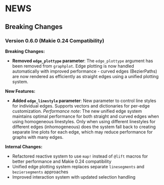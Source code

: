 # NEWS

## Breaking Changes

### Version 0.6.0 (Makie 0.24 Compatibility)

**Breaking Changes:**
- **Removed `edge_plottype` parameter**: The `edge_plottype` argument has been removed from `graphplot`. Edge plotting is now handled automatically with improved performance - curved edges (BezierPaths) are now rendered as efficiently as straight edges using a unified plotting system.

**New Features:**
- **Added `edge_linestyle` parameter**: New parameter to control line styles for individual edges. Supports vectors and dictionaries for per-edge customization. 
  *Performance note*: The new unified edge system maintains optimal performance for both straight and curved edges when using homogeneous linestyles. Only when using different linestyles for different edges (inhomogeneous) does the system fall back to creating separate line plots for each edge, which may reduce performance for graphs with many edges.

**Internal Changes:**
- Refactored reactive system to use `map!` instead of `@lift` macros for better performance and Makie 0.24 compatibility
- Unified edge plotting system replaces separate `linesegments` and `beziersegments` approaches
- Improved interaction system with updated selection handling
